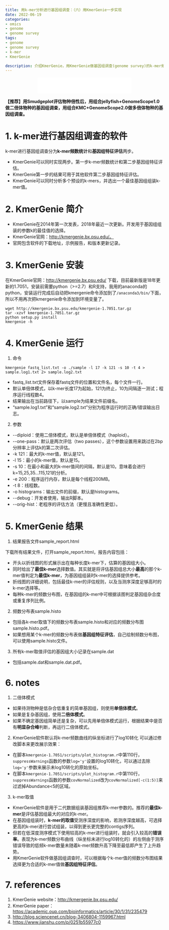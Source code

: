 ```yaml
---
title: 用k-mer分析进行基因组调查：（六）用KmerGenie一步实现
date: 2022-06-19
categories:
- omics
- genome
- genome survey
tags:
- genome
- genome survey
- k-mer
- KmerGenie

description: 介绍KmerGenie，用KmerGenie做基因组调查(genome survey)的k-mer频数统计和基因组特征评估。
---
```


<div align="middle"><iframe frameborder="no" border="0" marginwidth="0" marginheight="0" width=298 height=52 src="//music.163.com/outchain/player?type=2&id=27538254&auto=1&height=32"></iframe></div>

**【推荐】用Smudgeplot评估物种倍性后，用组合jellyfish+GenomeScope1.0做二倍体物种的基因组调查，用组合KMC+GenomeScope2.0做多倍体物种的基因组调查。**

# 1. k-mer进行基因组调查的软件
k-mer进行基因组调查分为**k-mer频数统计**和**基因组特征评估**两步。
- KmerGenie可以同时实现两步。第一步k-mer频数统计和第二步基因组特征评估。
- KmerGenie第一步的结果可用于其他软件第二步基因组特征评估。
- KmerGenie可以同时分析多个预设的k-mers，并选出一个最佳基因组组装k-mer值。

# 2. KmerGenie 简介
- KmerGenie在2014年第一次发表，2018年最近一次更新。开发用于基因组组装的参数k的最佳值的选择。
- KmerGenie官网：http://kmergenie.bx.psu.edu/。
- 官网包含软件的下载地址，示例报告，和版本更新记录。

# 3. KmerGenie 安装
在KmerGenie官网：http://kmergenie.bx.psu.edu/ 下载，目前最新版是18年更新的1.7051，安装前需要python（>=2.7）和R支持，我用的anaconda的python，安装运行完成后自动把kmergenie命令添加到了`/anaconda3/bin/`下面，所以不用再次把kmergenie命令添加到环境变量了。

```
wget http://kmergenie.bx.psu.edu/kmergenie-1.7051.tar.gz
tar -xzvf kmergenie-1.7051.tar.gz
python setup.py install
kmergenie -h
```

# 4. KmerGenie 运行
1. 命令

`kmergenie fastq_list.txt -o ./sample -l 17 -k 121 -s 10 -t 4 > sample.log1.txt 2> sample.log2.txt`

- fastq_list.txt文件保存着fastq文件的位置和文件名，每个文件一行。
- 默认单倍体模式，以k-mer长度17为起始，121为终止，10为间隔逐一测试；程序运行线程数4。
- 结果输出在当前路径下，以sample为结果文件前缀名。
- “sample.log1.txt”和“sample.log2.txt”分别为程序运行时的正确/错误输出日志。

2. 参数
- --diploid：使用二倍体模式，默认是单倍体模式（haploid）。
- --one-pass：默认是两次评估（two passes），这个参数设置用来跳过在2bp分辨率上评估k的第二次评估。
- -k 121：最大的k-mer值，默认是121。
- -l 15：最小的k-mer值，默认是15。
- -s 10：在最小和最大的k-mer值间的间隔，默认是10。意味着会进行k=15,25,35...115,121的分析。
- -e 200：程序运行内存，默认是每个线程200MB。
- -t 8：线程数。
- -o histograms：输出文件的前缀，默认是histograms。
- --debug：开发者使用，输出R脚本。
- --orig-hist：老程序的评估方法（更慢且准确性更低）。

# 5. KmerGenie 结果
1. 结果报告文件sample_report.html

下载所有结果文件，打开sample_report.html，报告内容包括：

- 开头以折线图的形式展示出在每种长度k-mer下，估算的基因组大小。
- 同时给出了**最佳k-mer**选择数值。其实就是将评估基因组总大小**最高**的那个k-mer值判定为**最佳k-mer**，为基因组组装时k-mer的选择提供参考。
- 折线图的详细说明，包括最佳k-mer的评估规则，以及当测序深度足够高时的k-mer选择等。
- 每种k-mer的频数分布图，在基因组的k-mer中可根据该图判定基因组杂合度或重复序列比例。

2. 频数分布表sample.histo
- 包括各k-mer取值下的频数分布表sample.histo和对应的频数分布图sample.histo.pdf。
- 如果想用某个k-mer的频数分布表做**基因组特征评估**，自己绘制频数分布图，可以使用sample.histo文件。

3. 所有k-mer取值评估的基因组大小记录在sample.dat
- 包括sample.dat和sample.dat.pdf。

# 6. notes
1. 二倍体模式
- 如果待测物种是低杂合低重复的简单基因组，则使用**单倍体模式**。
- 如果是复杂基因组，使用**二倍体模式**。
- 如果不确定基因组简单还是复杂，可以先用单倍体模式运行，根据结果中是否有**明显杂合峰**判断，再运行二倍体模式。

2. KmerGenie软件默认将k-mer频数曲线的纵坐标进行了log10转化
可以通过修改脚本来更改展示效果：
- 在脚本`kmergenie-1.7051/scripts/plot_histogram.r`中第110行，`suppressWarnings`函数的参数`log='y'`设置的log10转化，可以通过去除`log='y'`参数来展示未log10转化的原始坐标。
- 在脚本`kmergenie-1.7051/scripts/plot_histogram.r`中第110行，`suppressWarnings`函数的参数`covNormalized`改为`covNormalized[-c(1:5)]`来过滤掉Abundance<5的区域。

3. k-mer取值
- KmerGenie软件是用于二代数据组装基因组推荐k-mer参数的。推荐的**最佳k-mer**是评估基因组最大的对应的k-mer。
- 在基因组组装时，**k-mer的取值**受测序深度的影响，若测序深度越高，可选择更高的k-mer进行尝试组装，以得到更长更完整的contigs序列。
- 但若在低深度测序模式下使用较高的k-mer进行组装时，就会引入较高的**错误率**。表现为k-mer频数分布曲线（纵坐标未进行log10转化的）的左侧由于测序错误导致的低频k-mer数量未随着k-mer频数升高下降至最低即产生了上升趋势。
- 用KmerGenie软件做基因组调查时，可以根据每个k-mer值的频数分布图结果选择更为合适的k-mer值做**基因组特征评估**。

# 7. references
1. KmerGenie website：http://kmergenie.bx.psu.edu/
2. KmerGenie paper：https://academic.oup.com/bioinformatics/article/30/1/31/235479
3. http://blog.sciencenet.cn/blog-3406804-1159967.html
4. https://www.jianshu.com/p/0251b55977c0

